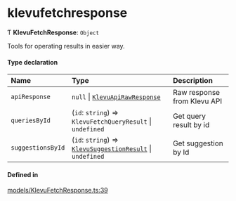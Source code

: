 # klevufetchresponse
      
Ƭ **KlevuFetchResponse**: `Object`

Tools for operating results in easier way.

#### Type declaration

| Name | Type | Description |
| :------ | :------ | :------ |
| `apiResponse` | ``null`` \| [`KlevuApiRawResponse`](klevuapirawresponse.md) | Raw response from Klevu API |
| `queriesById` | (`id`: `string`) => `KlevuFetchQueryResult` \| `undefined` | Get query result by id |
| `suggestionsById` | (`id`: `string`) => [`KlevuSuggestionResult`](klevusuggestionresult.md) \| `undefined` | Get suggestion by Id |

#### Defined in

[models/KlevuFetchResponse.ts:39](https://github.com/klevultd/frontend-sdk/blob/db7f697/packages/klevu-core/src/models/KlevuFetchResponse.ts#L39)

